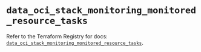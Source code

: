 # `data_oci_stack_monitoring_monitored_resource_tasks`

Refer to the Terraform Registry for docs: [`data_oci_stack_monitoring_monitored_resource_tasks`](https://registry.terraform.io/providers/oracle/oci/7.19.0/docs/data-sources/stack_monitoring_monitored_resource_tasks).
